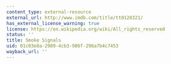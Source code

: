 ```yaml
---
content_type: external-resource
external_url: http://www.imdb.com/title/tt0120321/
has_external_license_warning: true
license: https://en.wikipedia.org/wiki/All_rights_reserved
status: ''
title: Smoke Signals
uid: 01c03e8a-2989-4cb3-986f-296a7b4c7453
wayback_url: ''
---
```


